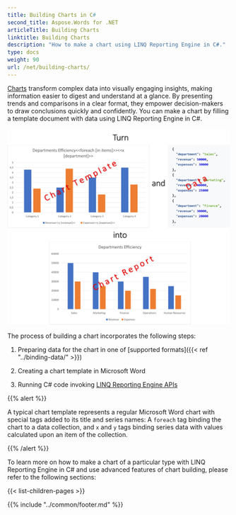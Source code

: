 ```yaml
---
title: Building Charts in C#
second_title: Aspose.Words for .NET
articleTitle: Building Charts
linktitle: Building Charts
description: "How to make a chart using LINQ Reporting Engine in C#."
type: docs
weight: 90
url: /net/building-charts/
---
```


[Charts](https://en.wikipedia.org/wiki/Chart) transform complex data into visually engaging insights, making information
easier to digest and understand at a glance. By presenting trends and comparisons in a clear format, they empower
decision-makers to draw conclusions quickly and confidently. You can make a chart by filling a template document with
data using LINQ Reporting Engine in C#.\
\
<img src="building-charts.png"
  alt="Creating a chart report using LINQ Reporting Engine in C#."
  style="width:906px"/>

The process of building a chart incorporates the following steps:

1. Preparing data for the chart in one of [supported formats]({{< ref "../binding-data/" >}})

2. Creating a chart template in Microsoft Word

3. Running C# code invoking [LINQ Reporting Engine
APIs](https://reference.aspose.com/words/net/aspose.words.reporting/reportingengine/)

{{% alert %}}

A typical chart template represents a regular Microsoft Word chart with special tags added to its title and series names:
A `foreach` tag binding the chart to a data collection, and `x` and `y` tags binding series data with values calculated
upon an item of the collection.

{{% /alert %}}

To learn more on how to make a chart of a particular type with LINQ Reporting Engine in C# and use advanced features of
chart building, please refer to the following sections:

{{< list-children-pages >}}

{{% include "../common/footer.md" %}}